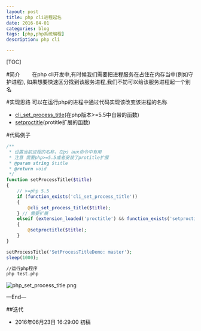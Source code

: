 ```yaml
---
layout: post
title: php cli进程起名
date: 2016-04-01
categories: blog
tags: [php,php系统编程]
description: php cli

---
```



[TOC]

#简介
　　在php cli开发中,有时候我们需要把进程服务在占住在内存当中(例如守护进程),
如果想要快速区分找到该服务进程,我们不妨可以给该服务进程起一个别名

#实现思路
可以在运行php的进程中通过代码实现该改变该进程的名称

- [cli_set_process_title](http://php.net/manual/en/function.cli-set-process-title.php)(在php版本>=5.5中自带的函数)
- [setproctitle](http://php.net/manual/en/function.setproctitle.php)(protitle扩展的函数)

#代码例子

```php
/**
 * 设置当前进程的名称，在ps aux命令中有用
 * 注意 需要php>=5.5或者安装了protitle扩展
 * @param string $title
 * @return void
 */
function setProcessTitle($title)
{
    // >=php 5.5
    if (function_exists('cli_set_process_title'))
    {
        @cli_set_process_title($title);
    } // 需要扩展
    elseif (extension_loaded('proctitle') && function_exists('setproctitle'))
    {
        @setproctitle($title);
    }
}

setProcessTitle('SetProcessTitleDemo: master');
sleep(1000);
```

```bash
//运行php程序
php test.php
```

![php_set_process_title.png](http://7xpyze.com1.z0.glb.clouddn.com/php_set_process_title.png)





—End—



##迭代


* 2016年06月23日 16:29:00 初稿


